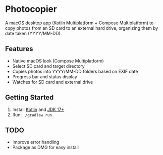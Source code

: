 # Photocopier

A macOS desktop app (Kotlin Multiplatform + Compose Multiplatform) to copy photos from an SD card to an external hard drive, organizing them by date taken (YYYY/MM-DD).

## Features
- Native macOS look (Compose Multiplatform)
- Select SD card and target directory
- Copies photos into YYYY/MM-DD folders based on EXIF date
- Progress bar and status display
- Watches for SD card and external drive

## Getting Started
1. Install [Kotlin](https://kotlinlang.org/docs/command-line.html) and [JDK 17+](https://adoptium.net/)
2. Run: `./gradlew run`

## TODO
- Improve error handling
- Package as DMG for easy install
